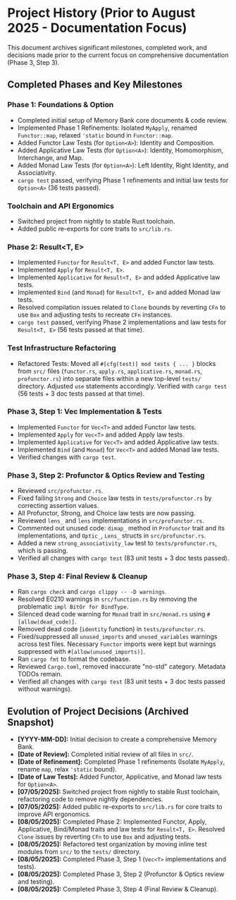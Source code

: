 # Project History (Prior to August 2025 - Documentation Focus)

This document archives significant milestones, completed work, and decisions made prior to the current focus on comprehensive documentation (Phase 3, Step 3).

## Completed Phases and Key Milestones

### Phase 1: Foundations & Option<A>
- Completed initial setup of Memory Bank core documents & code review.
- Implemented Phase 1 Refinements: Isolated `MyApply`, renamed `Functor::map`, relaxed `'static` bound in `Functor::map`.
- Added Functor Law Tests (for `Option<A>`): Identity and Composition.
- Added Applicative Law Tests (for `Option<A>`): Identity, Homomorphism, Interchange, and Map.
- Added Monad Law Tests (for `Option<A>`): Left Identity, Right Identity, and Associativity.
- `cargo test` passed, verifying Phase 1 refinements and initial law tests for `Option<A>` (36 tests passed).

### Toolchain and API Ergonomics
- Switched project from nightly to stable Rust toolchain.
- Added public re-exports for core traits to `src/lib.rs`.

### Phase 2: Result<T, E>
- Implemented `Functor` for `Result<T, E>` and added Functor law tests.
- Implemented `Apply` for `Result<T, E>`.
- Implemented `Applicative` for `Result<T, E>` and added Applicative law tests.
- Implemented `Bind` (and `Monad`) for `Result<T, E>` and added Monad law tests.
- Resolved compilation issues related to `Clone` bounds by reverting `CFn` to use `Box` and adjusting tests to recreate `CFn` instances.
- `cargo test` passed, verifying Phase 2 implementations and law tests for `Result<T, E>` (56 tests passed at that time).

### Test Infrastructure Refactoring
- Refactored Tests: Moved all `#[cfg(test)] mod tests { ... }` blocks from `src/` files (`functor.rs`, `apply.rs`, `applicative.rs`, `monad.rs`, `profunctor.rs`) into separate files within a new top-level `tests/` directory. Adjusted `use` statements accordingly. Verified with `cargo test` (56 tests + 3 doc tests passed at that time).

### Phase 3, Step 1: Vec<T> Implementation & Tests
- Implemented `Functor` for `Vec<T>` and added Functor law tests.
- Implemented `Apply` for `Vec<T>` and added Apply law tests.
- Implemented `Applicative` for `Vec<T>` and added Applicative law tests.
- Implemented `Bind` (and `Monad`) for `Vec<T>` and added Monad law tests.
- Verified changes with `cargo test`.

### Phase 3, Step 2: Profunctor & Optics Review and Testing
- Reviewed `src/profunctor.rs`.
- Fixed failing `Strong` and `Choice` law tests in `tests/profunctor.rs` by correcting assertion values.
- All Profunctor, Strong, and Choice law tests are now passing.
- Reviewed `lens_` and `lens` implementations in `src/profunctor.rs`.
- Commented out unused code: `dimap_` method in `Profunctor` trait and its implementations, and `Optic_`, `Lens_` structs in `src/profunctor.rs`.
- Added a new `strong_associativity_law` test to `tests/profunctor.rs`, which is passing.
- Verified all changes with `cargo test` (83 unit tests + 3 doc tests passed).

### Phase 3, Step 4: Final Review & Cleanup
- Ran `cargo check` and `cargo clippy -- -D warnings`.
- Resolved E0210 warnings in `src/function.rs` by removing the problematic `impl BitOr for BindType`.
- Silenced dead code warning for `Monad` trait in `src/monad.rs` using `#[allow(dead_code)]`.
- Removed dead code (`identity` function) in `tests/profunctor.rs`.
- Fixed/suppressed all `unused_imports` and `unused_variables` warnings across test files. Necessary `Functor` imports were kept but warnings suppressed with `#[allow(unused_imports)]`.
- Ran `cargo fmt` to format the codebase.
- Reviewed `Cargo.toml`, removed inaccurate "no-std" category. Metadata TODOs remain.
- Verified all changes with `cargo test` (83 unit tests + 3 doc tests passed without warnings).

## Evolution of Project Decisions (Archived Snapshot)
- **[YYYY-MM-DD]:** Initial decision to create a comprehensive Memory Bank.
- **[Date of Review]:** Completed initial review of all files in `src/`.
- **[Date of Refinement]:** Completed Phase 1 refinements (Isolate `MyApply`, rename `map`, relax `'static` bound).
- **[Date of Law Tests]:** Added Functor, Applicative, and Monad law tests for `Option<A>`.
- **[07/05/2025]:** Switched project from nightly to stable Rust toolchain, refactoring code to remove nightly dependencies.
- **[07/05/2025]:** Added public re-exports to `src/lib.rs` for core traits to improve API ergonomics.
- **[08/05/2025]:** Completed Phase 2: Implemented Functor, Apply, Applicative, Bind/Monad traits and law tests for `Result<T, E>`. Resolved `Clone` issues by reverting `CFn` to use `Box` and adjusting tests.
- **[08/05/2025]:** Refactored test organization by moving inline test modules from `src/` to the `tests/` directory.
- **[08/05/2025]:** Completed Phase 3, Step 1 (`Vec<T>` implementations and tests).
- **[08/05/2025]:** Completed Phase 3, Step 2 (Profunctor & Optics review and testing).
- **[08/05/2025]:** Completed Phase 3, Step 4 (Final Review & Cleanup).

